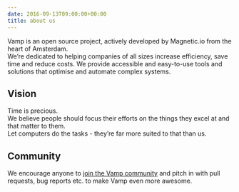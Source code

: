 ```yaml
---
date: 2016-09-13T09:00:00+00:00
title: about us
---
```

Vamp is an open source project, actively developed by Magnetic.io from the heart of Amsterdam.  
We’re dedicated to helping companies of all sizes increase efficiency, save time and reduce costs. We provide accessible and easy-to-use tools and solutions that optimise and automate complex systems.


## Vision
Time is precious.  
We believe people should focus their efforts on the things they excel at and that matter to them.  
Let computers do the tasks - they’re far more suited to that than us.

## Community
We encourage anyone to [join the Vamp community](/resources/community/) and pitch in with pull requests, bug reports etc. to make Vamp even more awesome.
